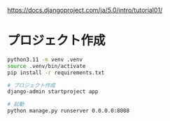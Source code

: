 https://docs.djangoproject.com/ja/5.0/intro/tutorial01/

# プロジェクト作成

```bash
python3.11 -m venv .venv
source .venv/bin/activate
pip install -r requirements.txt

# プロジェクト作成
django-admin startproject app

# 起動
python manage.py runserver 0.0.0.0:8008
```